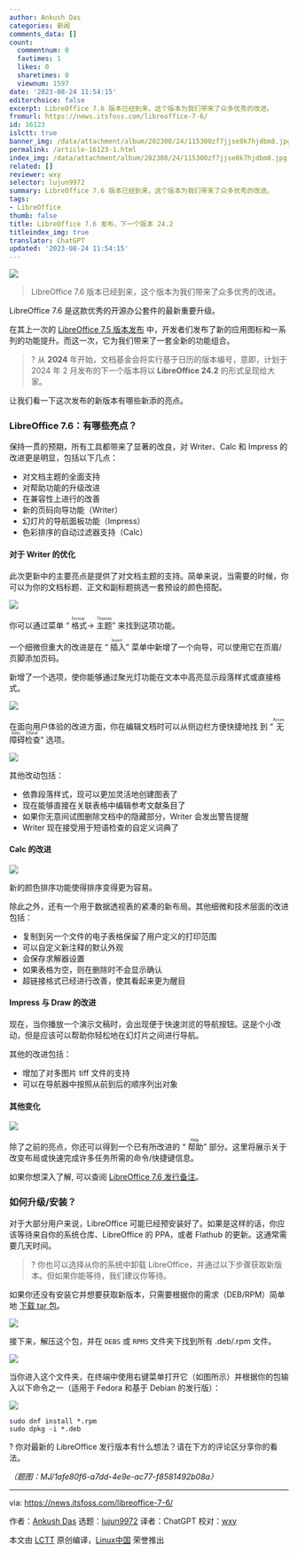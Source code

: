 ```yaml
---
author: Ankush Das
categories: 新闻
comments_data: []
count:
  commentnum: 0
  favtimes: 1
  likes: 0
  sharetimes: 0
  viewnum: 1597
date: '2023-08-24 11:54:15'
editorchoice: false
excerpt: LibreOffice 7.6 版本已经到来，这个版本为我们带来了众多优秀的改进。
fromurl: https://news.itsfoss.com/libreoffice-7-6/
id: 16123
islctt: true
banner_img: /data/attachment/album/202308/24/115300zf7jjse8k7hjdbm8.jpg
permalink: /article-16123-1.html
index_img: /data/attachment/album/202308/24/115300zf7jjse8k7hjdbm8.jpg.thumb.jpg
related: []
reviewer: wxy
selector: lujun9972
summary: LibreOffice 7.6 版本已经到来，这个版本为我们带来了众多优秀的改进。
tags:
- LibreOffice
thumb: false
title: LibreOffice 7.6 发布，下一个版本 24.2
titleindex_img: true
translator: ChatGPT
updated: '2023-08-24 11:54:15'
---
```


![](/data/attachment/album/202308/24/115300zf7jjse8k7hjdbm8.jpg)



> 
> LibreOffice 7.6 版本已经到来，这个版本为我们带来了众多优秀的改进。
> 
> 
> 


LibreOffice 7.6 是这款优秀的开源办公套件的最新重要升级。


在其上一次的 [LibreOffice 7.5 版本发布](https://news.itsfoss.com/libreoffice-7-5-release/) 中，开发者们发布了新的应用图标和一系列的功能提升。而这一次，它为我们带来了一套全新的功能组合。



> 
> ? 从 **2024** 年开始，文档基金会将实行基于日历的版本编号，意即，计划于 2024 年 2 月发布的下一个版本将以 **LibreOffice 24.2** 的形式呈现给大家。
> 
> 
> 


让我们看一下这次发布的新版本有哪些新添的亮点。


### LibreOffice 7.6：有哪些亮点？


保持一贯的预期，所有工具都带来了显著的改良，对 Writer、Calc 和 Impress 的改进更是明显，包括以下几点：


* 对文档主题的全面支持
* 对帮助功能的升级改进
* 在兼容性上进行的改善
* 新的页码向导功能（Writer）
* 幻灯片的导航面板功能（Impress）
* 色彩排序的自动过滤器支持（Calc）


#### 对于 Writer 的优化


此次更新中的主要亮点是提供了对文档主题的支持。简单来说，当需要的时候，你可以为你的文档标题、正文和副标题挑选一套预设的颜色搭配。


![](/data/attachment/album/202308/24/115415wizbyqzvufqq8efx.png)


你可以通过菜单 “<ruby> 格式 <rt>  Format </rt></ruby> → <ruby> 主题 <rt>  Themes </rt></ruby>” 来找到这项功能。


一个细微但重大的改进是在 “<ruby> 插入 <rt>  Insert </rt></ruby>” 菜单中新增了一个向导，可以使用它在页眉/页脚添加页码。


新增了一个选项，使你能够通过聚光灯功能在文本中高亮显示段落样式或直接格式。


![](/data/attachment/album/202308/24/115415zlrwwl0l20q0qkl0.png)


在面向用户体验的改进方面，你在编辑文档时可以从侧边栏方便快捷地找 到 “<ruby> 无障碍检查 <rt>  Accesbility Check </rt></ruby>” 选项。


![](/data/attachment/album/202308/24/115415i9icnn2n2m92mjlk.jpg)


其他改动包括：


* 依靠段落样式，现可以更加灵活地创建图表了
* 现在能够直接在关联表格中编辑参考文献条目了
* 如果你无意间试图删除文档中的隐藏部分，Writer 会发出警告提醒
* Writer 现在接受用于短语检查的自定义词典了


#### Calc 的改进


![](/data/attachment/album/202308/24/115416h2ytb711y97h1bhv.png)


新的颜色排序功能使得排序变得更为容易。


除此之外，还有一个用于数据透视表的紧凑的新布局。其他细微和技术层面的改进包括：


* 复制到另一个文件的电子表格保留了用户定义的打印范围
* 可以自定义新注释的默认外观
* 会保存求解器设置
* 如果表格为空，则在删除时不会显示确认
* 超链接格式已经进行改善，使其看起来更为醒目


#### Impress 与 Draw 的改进


现在，当你播放一个演示文稿时，会出现便于快速浏览的导航按钮。这是个小改动，但是应该可以帮助你轻松地在幻灯片之间进行导航。


其他的改进包括：


* 增加了对多图片 tiff 文件的支持
* 可以在导航器中按照从前到后的顺序列出对象


#### 其他变化


![](/data/attachment/album/202308/24/115416t6wznountnwwapwk.png)


除了之前的亮点，你还可以得到一个已有所改进的 “<ruby> 帮助 <rt>  Help </rt></ruby>” 部分。这里将展示关于改变布局或快速完成许多任务所需的命令/快捷键信息。


如果你想深入了解, 可以查阅 [LibreOffice 7.6 发行备注](https://wiki.documentfoundation.org/ReleaseNotes/7.6)。


### 如何升级/安装？


对于大部分用户来说，LibreOffice 可能已经预安装好了。如果是这样的话，你应该等待来自你的系统仓库、LibreOffice 的 PPA，或者 Flathub 的更新。这通常需要几天时间。



> 
> ? 你也可以选择从你的系统中卸载 LibreOffice，并通过以下步骤获取新版本。但如果你能等待，我们建议你等待。
> 
> 
> 


如果你还没有安装它并想要获取新版本，只需要根据你的需求（DEB/RPM）简单地 [下载 tar 包](https://www.libreoffice.org/download/download-libreoffice/)。


![](/data/attachment/album/202308/24/115417mazq6wty4g6q6m66.png)


接下来，解压这个包，并在 `DEBS` 或 `RPMS` 文件夹下找到所有 .deb/.rpm 文件。


![](/data/attachment/album/202308/24/115417fvhpbw1p9rd129yr.png)


当你进入这个文件夹，在终端中使用右键菜单打开它（如图所示）并根据你的包输入以下命令之一（适用于 Fedora 和基于 Debian 的发行版）：


![](/data/attachment/album/202308/24/115417ye3e219ttt24twwt.png)



```
sudo dnf install *.rpm
sudo dpkg -i *.deb

```

? 你对最新的 LibreOffice 发行版本有什么想法？请在下方的评论区分享你的看法。


*（题图：MJ/1afe80f6-a7dd-4e9e-ac77-f8581492b08a）*




---


via: <https://news.itsfoss.com/libreoffice-7-6/>


作者：[Ankush Das](https://news.itsfoss.com/author/ankush/) 选题：[lujun9972](https://github.com/lujun9972) 译者：ChatGPT 校对：[wxy](https://github.com/wxy)


本文由 [LCTT](https://github.com/LCTT/TranslateProject) 原创编译，[Linux中国](https://linux.cn/) 荣誉推出
